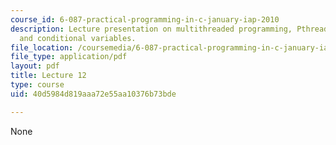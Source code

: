```yaml
---
course_id: 6-087-practical-programming-in-c-january-iap-2010
description: Lecture presentation on multithreaded programming, Pthreads, API, Mutex,
  and conditional variables.
file_location: /coursemedia/6-087-practical-programming-in-c-january-iap-2010/40d5984d819aaa72e55aa10376b73bde_MIT6_087IAP10_lec12.pdf
file_type: application/pdf
layout: pdf
title: Lecture 12
type: course
uid: 40d5984d819aaa72e55aa10376b73bde

---
```

None